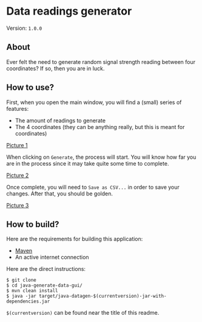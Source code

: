 # Data readings generator

Version: `1.0.0`

## About

Ever felt the need to generate random signal strength reading between four coordinates? If so, then you are in luck.

## How to use?

First, when you open the main window, you will find a (small) series of features:

- The amount of readings to generate
- The 4 coordinates (they can be anything really, but this is meant for coordinates)

[Picture 1](https://github.com/thedrummeraki/java-generate-data-gui/img/datagen-pic1.png)

When clicking on `Generate`, the process will start. You will know how far you are in the process since it may take quite some time to complete.

[Picture 2](https://github.com/thedrummeraki/java-generate-data-gui/img/datagen-pic2.png)

Once complete, you will need to `Save as CSV...` in order to save your changes. After that, you should be golden.

[Picture 3](https://github.com/thedrummeraki/java-generate-data-gui/img/datagen-pic3.png)

## How to build?

Here are the requirements for building this application:
- [Maven](https://maven.apache.org/)
- An active internet connection

Here are the direct instructions:

```
$ git clone
$ cd java-generate-data-gui/
$ mvn clean install
$ java -jar target/java-datagen-$(currentversion)-jar-with-dependencies.jar
```

`$(currentversion)` can be found near the title of this readme.




